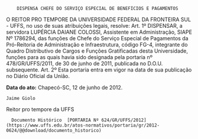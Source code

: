         DISPENSA CHEFE DO SERVIÇO ESPECIAL DE BENEFÍCIOS E PAGAMENTOS  

O REITOR PRO TEMPORE DA UNIVERSIDADE FEDERAL DA FRONTEIRA SUL - UFFS, no uso de suas atribuições legais, resolve: Art. 1º DISPENSAR, a servidora LUPÉRCIA DAIANE COLOSSI, Assistente em Administração, SIAPE Nº 1786294, das funções de Chefe do Serviço Especial de Pagamentos da Pró-Reitoria de Administração e Infraestrutura, código FG-4, integrante do Quadro Distributivo de Cargos e Funções Gratificadas desta Universidade, funções para as quais havia sido designada pela portaria nº 478/GR/UFFS/2011, de 30 de junho de 2011, publicada no D.O.U. subsequente. Art. 2º Esta portaria entra em vigor na data de sua publicação no Diário Oficial da União.

   **Data do ato:** Chapecó-SC, 12 de junho de 2012.   
 

    Jaime Giolo   
 Reitor pro tempore da UFFS 

      Documento Histórico  [PORTARIA Nº 624/GR/UFFS/2012](https://www.uffs.edu.br/atos-normativos/portaria/gr/2012-0624/@@download/documento_historico)     
      